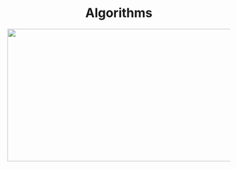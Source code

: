 <h1 align='center'>Algorithms</h1>
<img src='https://user-images.githubusercontent.com/68675629/153748718-6aa9db3e-0afb-4a33-96f2-24ccbd83c1b4.jpg' width='1000' height='300'>
